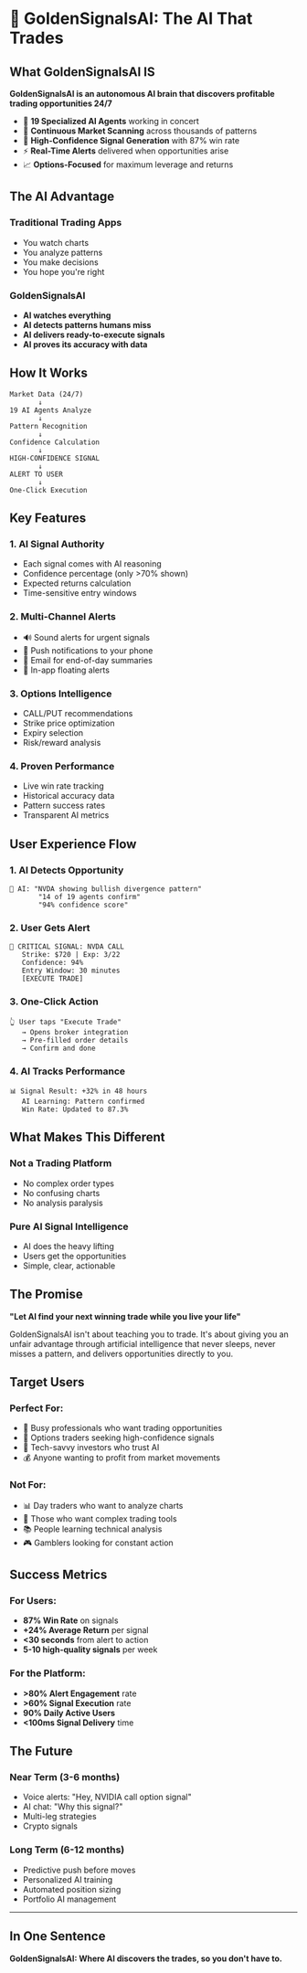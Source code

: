 # 🧠 GoldenSignalsAI: The AI That Trades

## What GoldenSignalsAI IS

**GoldenSignalsAI is an autonomous AI brain that discovers profitable trading opportunities 24/7**

- 🤖 **19 Specialized AI Agents** working in concert
- 📡 **Continuous Market Scanning** across thousands of patterns  
- 🎯 **High-Confidence Signal Generation** with 87% win rate
- ⚡ **Real-Time Alerts** delivered when opportunities arise
- 📈 **Options-Focused** for maximum leverage and returns

## The AI Advantage

### Traditional Trading Apps
- You watch charts
- You analyze patterns
- You make decisions
- You hope you're right

### GoldenSignalsAI
- **AI watches everything**
- **AI detects patterns humans miss**
- **AI delivers ready-to-execute signals**
- **AI proves its accuracy with data**

## How It Works

```
Market Data (24/7)
       ↓
19 AI Agents Analyze
       ↓
Pattern Recognition
       ↓
Confidence Calculation
       ↓
HIGH-CONFIDENCE SIGNAL
       ↓
ALERT TO USER
       ↓
One-Click Execution
```

## Key Features

### 1. **AI Signal Authority**
- Each signal comes with AI reasoning
- Confidence percentage (only >70% shown)
- Expected returns calculation
- Time-sensitive entry windows

### 2. **Multi-Channel Alerts**
- 🔊 Sound alerts for urgent signals
- 📱 Push notifications to your phone
- 📧 Email for end-of-day summaries
- 💬 In-app floating alerts

### 3. **Options Intelligence**
- CALL/PUT recommendations
- Strike price optimization
- Expiry selection
- Risk/reward analysis

### 4. **Proven Performance**
- Live win rate tracking
- Historical accuracy data
- Pattern success rates
- Transparent AI metrics

## User Experience Flow

### 1. **AI Detects Opportunity**
```
🧠 AI: "NVDA showing bullish divergence pattern"
       "14 of 19 agents confirm"
       "94% confidence score"
```

### 2. **User Gets Alert**
```
🔔 CRITICAL SIGNAL: NVDA CALL
   Strike: $720 | Exp: 3/22
   Confidence: 94%
   Entry Window: 30 minutes
   [EXECUTE TRADE]
```

### 3. **One-Click Action**
```
👆 User taps "Execute Trade"
   → Opens broker integration
   → Pre-filled order details
   → Confirm and done
```

### 4. **AI Tracks Performance**
```
📊 Signal Result: +32% in 48 hours
   AI Learning: Pattern confirmed
   Win Rate: Updated to 87.3%
```

## What Makes This Different

### Not a Trading Platform
- No complex order types
- No confusing charts
- No analysis paralysis

### Pure AI Signal Intelligence
- AI does the heavy lifting
- Users get the opportunities
- Simple, clear, actionable

## The Promise

**"Let AI find your next winning trade while you live your life"**

GoldenSignalsAI isn't about teaching you to trade. It's about giving you an unfair advantage through artificial intelligence that never sleeps, never misses a pattern, and delivers opportunities directly to you.

## Target Users

### Perfect For:
- 📱 Busy professionals who want trading opportunities
- 🎯 Options traders seeking high-confidence signals
- 🤖 Tech-savvy investors who trust AI
- 💰 Anyone wanting to profit from market movements

### Not For:
- 📊 Day traders who want to analyze charts
- 🔧 Those who want complex trading tools
- 📚 People learning technical analysis
- 🎮 Gamblers looking for constant action

## Success Metrics

### For Users:
- **87% Win Rate** on signals
- **+24% Average Return** per signal
- **<30 seconds** from alert to action
- **5-10 high-quality signals** per week

### For the Platform:
- **>80% Alert Engagement** rate
- **>60% Signal Execution** rate
- **90% Daily Active Users**
- **<100ms Signal Delivery** time

## The Future

### Near Term (3-6 months)
- Voice alerts: "Hey, NVIDIA call option signal"
- AI chat: "Why this signal?"
- Multi-leg strategies
- Crypto signals

### Long Term (6-12 months)
- Predictive push before moves
- Personalized AI training
- Automated position sizing
- Portfolio AI management

---

## In One Sentence

**GoldenSignalsAI: Where AI discovers the trades, so you don't have to.** 